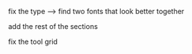 fix the type --> find two fonts that look better together

add the rest of the sections

fix the tool grid
